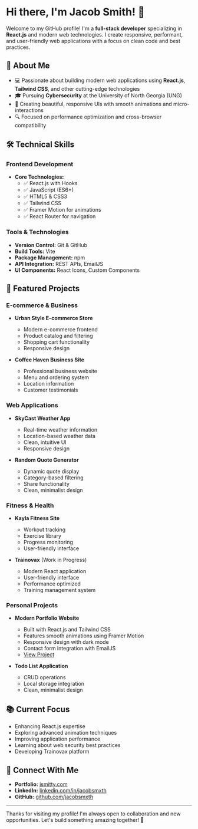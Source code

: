 # Hi there, I'm Jacob Smith! 👋

Welcome to my GitHub profile! I'm a **full-stack developer** specializing in **React.js** and modern web technologies. I create responsive, performant, and user-friendly web applications with a focus on clean code and best practices.

## 🚀 About Me

- 💻 Passionate about building modern web applications using **React.js**, **Tailwind CSS**, and other cutting-edge technologies
- 🎓 Pursuing **Cybersecurity** at the University of North Georgia (UNG)
- 🎨 Creating beautiful, responsive UIs with smooth animations and micro-interactions
- 🔍 Focused on performance optimization and cross-browser compatibility

## 🛠️ Technical Skills

### Frontend Development
- **Core Technologies:**
  - ✅ React.js with Hooks
  - ✅ JavaScript (ES6+)
  - ✅ HTML5 & CSS3
  - ✅ Tailwind CSS
  - ✅ Framer Motion for animations
  - ✅ React Router for navigation

### Tools & Technologies
- **Version Control:** Git & GitHub
- **Build Tools:** Vite
- **Package Management:** npm
- **API Integration:** REST APIs, EmailJS
- **UI Components:** React Icons, Custom Components

## 🌟 Featured Projects

### E-commerce & Business
- **Urban Style E-commerce Store**
  - Modern e-commerce frontend
  - Product catalog and filtering
  - Shopping cart functionality
  - Responsive design

- **Coffee Haven Business Site**
  - Professional business website
  - Menu and ordering system
  - Location information
  - Customer testimonials

### Web Applications
- **SkyCast Weather App**
  - Real-time weather information
  - Location-based weather data
  - Clean, intuitive UI
  - Responsive design

- **Random Quote Generator**
  - Dynamic quote display
  - Category-based filtering
  - Share functionality
  - Clean, minimalist design

### Fitness & Health
- **Kayla Fitness Site**
  - Workout tracking
  - Exercise library
  - Progress monitoring
  - User-friendly interface

- **Trainovax** (Work in Progress)
  - Modern React application
  - User-friendly interface
  - Performance optimized
  - Training management system

### Personal Projects
- **Modern Portfolio Website**
  - Built with React.js and Tailwind CSS
  - Features smooth animations using Framer Motion
  - Responsive design with dark mode
  - Contact form integration with EmailJS
  - [View Project](https://jsmitty.com)

- **Todo List Application**
  - CRUD operations
  - Local storage integration
  - Clean, minimalist design

## 📚 Current Focus
- Enhancing React.js expertise
- Exploring advanced animation techniques
- Improving application performance
- Learning about web security best practices
- Developing Trainovax platform

## 🔗 Connect With Me
- **Portfolio:** [jsmitty.com](https://jsmitty.com)
- **LinkedIn:** [linkedin.com/in/jacobsmxth](https://linkedin.com/in/jacobsmxth)
- **GitHub:** [github.com/jacobsmxth](https://github.com/jacobsmxth)

---

Thanks for visiting my profile! I'm always open to collaboration and new opportunities. Let's build something amazing together! 🚀 
